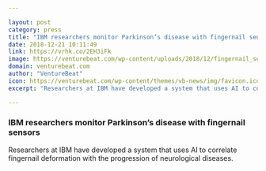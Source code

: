 ```yaml
---

layout: post
category: press
title: "IBM researchers monitor Parkinson’s disease with fingernail sensors"
date: 2018-12-21 10:11:49
link: https://vrhk.co/2EH3iFk
image: https://venturebeat.com/wp-content/uploads/2018/12/fingernail_sensor_ibm.png?fit=1765%2C1070&strip=all
domain: venturebeat.com
author: "VentureBeat"
icon: https://venturebeat.com/wp-content/themes/vb-news/img/favicon.ico
excerpt: "Researchers at IBM have developed a system that uses AI to correlate fingernail deformation with the progression of neurological diseases."

---
```


### IBM researchers monitor Parkinson’s disease with fingernail sensors

Researchers at IBM have developed a system that uses AI to correlate fingernail deformation with the progression of neurological diseases.